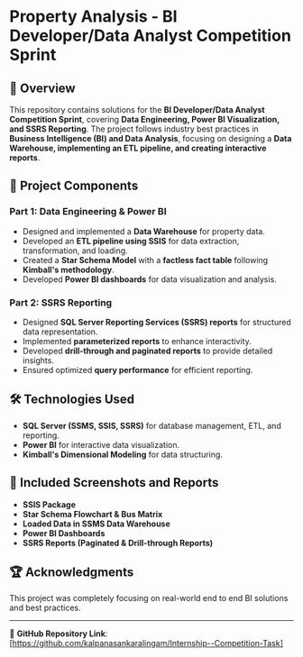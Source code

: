 # Property Analysis - BI Developer/Data Analyst Competition Sprint

## 📌 Overview
This repository contains solutions for the **BI Developer/Data Analyst Competition Sprint**, covering **Data Engineering, Power BI Visualization, and SSRS Reporting**. The project follows industry best practices in **Business Intelligence (BI) and Data Analysis**, focusing on designing a **Data Warehouse, implementing an ETL pipeline, and creating interactive reports**.

## 📂 Project Components
### **Part 1: Data Engineering & Power BI**
- Designed and implemented a **Data Warehouse** for property data.
- Developed an **ETL pipeline using SSIS** for data extraction, transformation, and loading.
- Created a **Star Schema Model** with a **factless fact table** following **Kimball's methodology**.
- Developed **Power BI dashboards** for data visualization and analysis.

### **Part 2: SSRS Reporting**
- Designed **SQL Server Reporting Services (SSRS) reports** for structured data representation.
- Implemented **parameterized reports** to enhance interactivity.
- Developed **drill-through and paginated reports** to provide detailed insights.
- Ensured optimized **query performance** for efficient reporting.

## 🛠️ Technologies Used
- **SQL Server (SSMS, SSIS, SSRS)** for database management, ETL, and reporting.
- **Power BI** for interactive data visualization.
- **Kimball's Dimensional Modeling** for data structuring.

## 📸 Included Screenshots and Reports
- **SSIS Package**
- **Star Schema Flowchart & Bus Matrix**
- **Loaded Data in SSMS Data Warehouse**
- **Power BI Dashboards**
- **SSRS Reports (Paginated & Drill-through Reports)**

## 🏆 Acknowledgments
This project was completely focusing on real-world end to end BI solutions and best practices.

---

🔗 **GitHub Repository Link**: [https://github.com/kalpanasankaralingam/Internship--Competition-Task]

